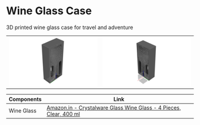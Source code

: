 # Wine Glass Case

3D printed wine glass case for travel and adventure

|                  |                      |
|----------------------------|--------------------------|
| ![](img/v11-1.png) | ![](img/v11-2.png) |


| Components                 | Link                     |
|----------------------------|--------------------------|
| Wine Glass    | [Amazon.in - Crystalware Glass Wine Glass - 4 Pieces, Clear, 400 ml](https://www.amazon.in/gp/product/B07X1XNQRW/ref=ppx_yo_dt_b_asin_title_o00_s00?ie=UTF8&psc=1)  |
